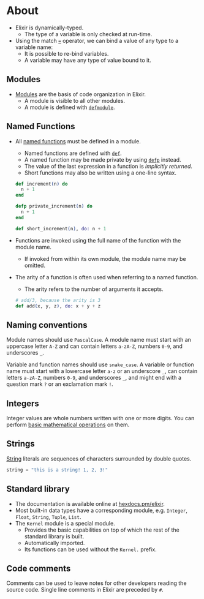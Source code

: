 # About

- Elixir is dynamically-typed.
  - The type of a variable is only checked at run-time.
- Using the match [`=`][match] operator, we can bind a value of any type to a variable name:
  - It is possible to re-bind variables.
  - A variable may have any type of value bound to it.

## Modules

- [Modules][modules] are the basis of code organization in Elixir.
  - A module is visible to all other modules.
  - A module is defined with [`defmodule`][defmodule].

## Named Functions

- All [named functions][functions] must be defined in a module.

  - Named functions are defined with [`def`][def].
  - A named function may be made private by using [`defp`][defp] instead.
  - The value of the last expression in a function is _implicitly returned_.
  - Short functions may also be written using a one-line syntax.

  ```elixir
  def increment(n) do
    n + 1
  end

  defp private_increment(n) do
    n + 1
  end

  def short_increment(n), do: n + 1
  ```

- Functions are invoked using the full name of the function with the module name.
  - If invoked from within its own module, the module name may be omitted.
- The arity of a function is often used when referring to a named function.

  - The arity refers to the number of arguments it accepts.

  ```elixir
  # add/3, because the arity is 3
  def add(x, y, z), do: x + y + z
  ```

## Naming conventions

Module names should use `PascalCase`. A module name must start with an uppercase letter `A-Z` and can contain letters `a-zA-Z`, numbers `0-9`, and underscores `_`.

Variable and function names should use `snake_case`. A variable or function name must start with a lowercase letter `a-z` or an underscore `_`, can contain letters `a-zA-Z`, numbers `0-9`, and underscores `_`, and might end with a question mark `?` or an exclamation mark `!`.

## Integers

Integer values are whole numbers written with one or more digits. You can perform [basic mathematical operations][operators] on them.

## Strings

[String][string] literals are sequences of characters surrounded by double quotes.

```elixir
string = "this is a string! 1, 2, 3!"
```

## Standard library

- The documentation is available online at [hexdocs.pm/elixir][docs].
- Most built-in data types have a corresponding module, e.g. `Integer`, `Float`, `String`, `Tuple`, `List`.
- The `Kernel` module is a special module.
  - Provides the basic capabilities on top of which the rest of the standard library is built.
  - Automatically imported.
  - Its functions can be used without the `Kernel.` prefix.

## Code comments

Comments can be used to leave notes for other developers reading the source code. Single line comments in Elixir are preceded by `#`.

[match]: https://elixirschool.com/en/lessons/basics/pattern_matching/
[operators]: https://hexdocs.pm/elixir/basic-types.html#basic-arithmetic
[modules]: https://elixirschool.com/en/lessons/basics/modules/#modules
[functions]: https://elixirschool.com/en/lessons/basics/functions/#named-functions
[def]: https://hexdocs.pm/elixir/Kernel.html#def/2
[defp]: https://hexdocs.pm/elixir/Kernel.html#defp/2
[defmodule]: https://hexdocs.pm/elixir/Kernel.html#defmodule/2
[string]: https://hexdocs.pm/elixir/basic-types.html#strings
[docs]: https://hexdocs.pm/elixir/Kernel.html#content
